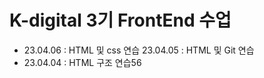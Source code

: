 # K-digital 3기 FrontEnd 수업
+ 
  23.04.06 : HTML 및 css 연습
  23.04.05 : HTML 및 Git 연습
+ 23.04.04 : HTML 구조 연습56
